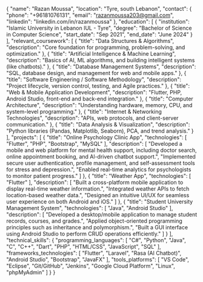 {
  "name": "Razan Moussa",
  "location": "Tyre, south Lebanon",
  "contact": {
    "phone": "+96181076131",
    "email": "razanmoussa203@gmail.com",
    "linkedin": "linkedin.com/in/razanmoussa"
  },
  "education": [
    {
      "institution": "Islamic University in Lebanon IUL - Tyre",
      "degree": "Bachelor of Science in Computer Science",
      "start_date": "Sep 2021",
      "end_date": "June 2024"
    }
  ],
  "relevant_coursework": [
    {
      "title": "Data Structures & Algorithms",
      "description": "Core foundation for programming, problem-solving, and optimization."
    },
    {
      "title": "Artificial Intelligence & Machine Learning",
      "description": "Basics of AI, ML algorithms, and building intelligent systems (like chatbots)."
    },
    {
      "title": "Database Management Systems",
      "description": "SQL, database design, and management for web and mobile apps."
    },
    {
      "title": "Software Engineering / Software Methodology",
      "description": "Project lifecycle, version control, testing, and Agile practices."
    },
    {
      "title": "Web & Mobile Application Development",
      "description": "Flutter, PHP, Android Studio, front-end and back-end integration."
    },
    {
      "title": "Computer Architecture",
      "description": "Understanding hardware, memory, CPU, and system-level programming."
    },
    {
      "title": "Internet & Networking Technologies",
      "description": "APIs, web protocols, and client-server communication."
    },
    {
      "title": "Data Analysis & Visualization",
      "description": "Python libraries (Pandas, Matplotlib, Seaborn), PCA, and trend analysis."
    }
  ],
  "projects": [
    {
      "title": "Online Psychology Clinic App",
      "technologies": [
        "Flutter",
        "PHP",
        "Bootstrap",
        "MySQL"
      ],
      "description": [
        "Developed a mobile and web platform for mental health support, including doctor search, online appointment booking, and Al-driven chatbot support.",
        "Implemented secure user authentication, profile management, and self-assessment tools for stress and depression.",
        "Enabled real-time analytics for psychologists to monitor patient progress."
      ]
    },
    {
      "title": "Weather App",
      "technologies": [
        "Flutter"
      ],
      "description": [
        "Built a cross-platform mobile application to display real-time weather information.",
        "Integrated weather APIs to fetch location-based weather data.",
        "Designed an intuitive UI/UX for seamless user experience on both Android and iOS."
      ]
    },
    {
      "title": "Student University Management System",
      "technologies": [
        "Java",
        "Android Studio"
      ],
      "description": [
        "Developed a desktop/mobile application to manage student records, courses, and grades.",
        "Applied object-oriented programming principles such as inheritance and polymorphism.",
        "Built a GUI interface using Android Studio to perform CRUD operations efficiently."
      ]
    }
  ],
  "technical_skills": {
    "programming_languages": [
      "C#",
      "Python",
      "Java",
      "C",
      "C++",
      "Dart",
      "PHP",
      "HTML/CSS",
      "JavaScript",
      "SQL"
    ],
    "frameworks_technologies": [
      "Flutter",
      "Laravel",
      "Rasa (AI Chatbot)",
      "Android Studio",
      "Bootstrap",
      "JavaFX"
    ],
    "tools_platforms": [
      "VS Code",
      "Eclipse",
      "Git/GitHub",
      "Jenkins",
      "Google Cloud Platform",
      "Linux",
      "phpMyAdmin"
    ]
  }
}